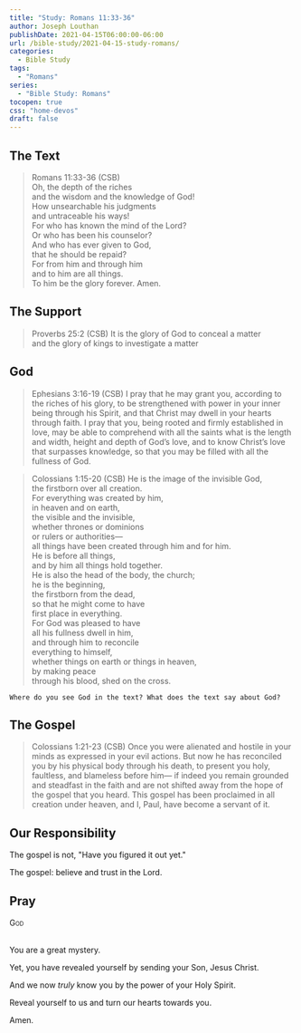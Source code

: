 ```yaml
---
title: "Study: Romans 11:33-36"
author: Joseph Louthan
publishDate: 2021-04-15T06:00:00-06:00
url: /bible-study/2021-04-15-study-romans/
categories:
  - Bible Study
tags:
  - "Romans"
series:
  - "Bible Study: Romans"
tocopen: true
css: "home-devos"
draft: false
---
```

## The Text

>Romans 11:33-36 (CSB)  
>Oh, the depth of the riches  
>and the wisdom and the knowledge of God!  
>How unsearchable his judgments  
>and untraceable his ways!  
>For who has known the mind of the Lord?  
>Or who has been his counselor?  
>And who has ever given to God,  
>that he should be repaid?  
>For from him and through him  
>and to him are all things.  
>To him be the glory forever. Amen.

## The Support

>Proverbs 25:2 (CSB) It is the glory of God to conceal a matter  
>and the glory of kings to investigate a matter

## God

>Ephesians 3:16-19 (CSB) I pray that he may grant you, according to the riches of his glory, to be strengthened with power in your inner being through his Spirit, and that Christ may dwell in your hearts through faith. I pray that you, being rooted and firmly established in love, may be able to comprehend with all the saints what is the length and width, height and depth of God’s love, and to know Christ’s love that surpasses knowledge, so that you may be filled with all the fullness of God.

>Colossians 1:15-20 (CSB) 
>He is the image of the invisible God,  
>the firstborn over all creation.  
>For everything was created by him,  
>in heaven and on earth,  
>the visible and the invisible,  
>whether thrones or dominions  
>or rulers or authorities—  
>all things have been created through him and for him.  
>He is before all things,  
>and by him all things hold together.  
>He is also the head of the body, the church;  
>he is the beginning,  
>the firstborn from the dead,  
>so that he might come to have  
>first place in everything.  
>For God was pleased to have  
>all his fullness dwell in him,  
>and through him to reconcile  
>everything to himself,  
>whether things on earth or things in heaven,  
>by making peace  
>through his blood, shed on the cross.

`Where do you see God in the text? What does the text say about God?`

## The Gospel

>Colossians 1:21-23 (CSB) Once you were alienated and hostile in your minds as expressed in your evil actions. But now he has reconciled you by his physical body through his death, to present you holy, faultless, and blameless before him— if indeed you remain grounded and steadfast in the faith and are not shifted away from the hope of the gospel that you heard. This gospel has been proclaimed in all creation under heaven, and I, Paul, have become a servant of it.

## Our Responsibility

The gospel is not, "Have you figured it out yet."

The gospel: believe and trust in the Lord.

## Pray

<div style="font-variant: small-caps;">
God
</div>
&nbsp;

You are a great mystery.

Yet, you have revealed yourself by sending your Son, Jesus Christ.

And we now *truly* know you by the power of your Holy Spirit.

Reveal yourself to us and turn our hearts towards you.

Amen.